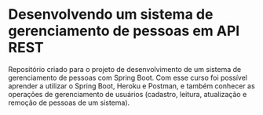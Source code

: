 # Desenvolvendo um sistema de gerenciamento de pessoas em API REST
Repositório criado para o projeto de desenvolvimento de um sistema de gerenciamento de pessoas com Spring Boot. Com esse curso foi possível aprender a utilizar o Spring Boot, Heroku e Postman, e também conhecer as operações de gerenciamento de usuários (cadastro, leitura, atualização e remoção de pessoas de um sistema).
